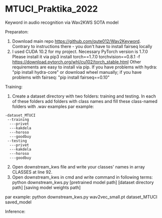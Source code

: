 # MTUCI_Praktika_2022
Keyword in audio recognition via Wav2KWS SOTA model


Preparaton:
1. Download main repo https://github.com/qute012/Wav2Keyword. Contrary to instructions there - you don't have to install fairseq locally
2. I used CUDA 10.2 for my project. Necessary PyTorch version is 1.7.0 Please install it via
pip3 install torch==1.7.0 torchvision==0.8.1 -f https://download.pytorch.org/whl/cu102/torch_stable.html
Other requirements are easy to install via pip. If you have problems with hydra: "pip install hydra-core" or download wheel manually; if you have problems with fairseq: "pip install fairseq==0.10"


Training:
1. Create a dataset directory with two folders: training and testing. In each of these folders add folders with class names and fill these class-named folders with .wav examples
par example:
```
-dataset_MTUCI
 --training
  ---privet
  ---kakdela
  ---horoso
  ---goodbuy
 --testing
  ---privet
  ---kakdela
  ---horoso
  ---goodbuy
```
 2. Open downstream_kws file and write your classes' names in array CLASSES at line 92.
 3. Open downstream_kws in cmd and write command in following terms:
 python downstream_kws.py [pretrained model path] [dataset directory path] [saving model weights path]
 
 par example:
 python downstream_kws.py wav2vec_small.pt dataset_MTUCI saved_model
 
 
 Inference:
 
